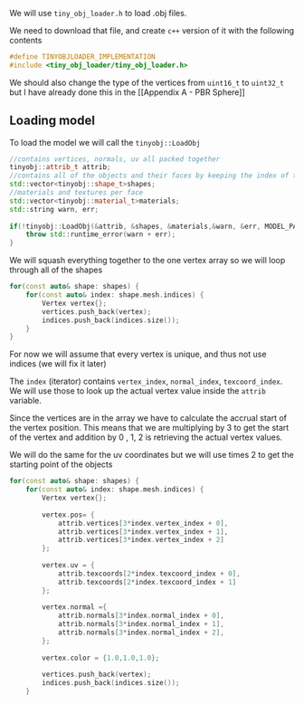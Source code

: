 We will use `tiny_obj_loader.h` to load .obj files.

We need to download that file, and create `c++` version of it with the following contents

```c++
#define TINYOBJLOADER_IMPLEMENTATION  
#include <tiny_obj_loader/tiny_obj_loader.h>
```

We should also change the type of the vertices from `uint16_t` to `uint32_t` but I have already done this in the [[Appendix A - PBR Sphere]] 

## Loading model

To load the model we will call the `tinyobj::LoadObj` 

```c++
//contains vertices, normals, uv all packed together  
tinyobj::attrib_t attrib;  
//contains all of the objects and their faces by keeping the index of the vertices loaded above  
std::vector<tinyobj::shape_t>shapes;  
//materials and textures per face  
std::vector<tinyobj::material_t>materials;  
std::string warn, err;  
  
if(!tinyobj::LoadObj(&attrib, &shapes, &materials,&warn, &err, MODEL_PATH.c_str())) {  
    throw std::runtime_error(warn + err);  
}
```

We will squash everything together to the one vertex array so we will loop through all of the shapes

```c++
for(const auto& shape: shapes) {  
    for(const auto& index: shape.mesh.indices) {  
        Vertex vertex{};  
        vertices.push_back(vertex);  
        indices.push_back(indices.size());  
    }  
}
```

For now we will assume that every vertex is unique, and thus not use indices (we will fix it later)

The `index` (iterator) contains `vertex_index`, `normal_index`, `texcoord_index`. We will use those to look up the actual vertex value inside the `attrib` variable.

Since the vertices are in the array we have to calculate the accrual start of the vertex position. This means that we are multiplying by 3 to get the start of the vertex and addition by 0 , 1, 2 is retrieving the actual vertex values.

We will do the same for the uv coordinates but we will use times 2 to get the starting point of the objects 

```c++
for(const auto& shape: shapes) {  
    for(const auto& index: shape.mesh.indices) {  
        Vertex vertex{};  
  
        vertex.pos= {  
            attrib.vertices[3*index.vertex_index + 0],  
            attrib.vertices[3*index.vertex_index + 1],  
            attrib.vertices[3*index.vertex_index + 2]  
        };  
  
        vertex.uv = {  
            attrib.texcoords[2*index.texcoord_index + 0],  
            attrib.texcoords[2*index.texcoord_index + 1]  
        };  
  
        vertex.normal ={  
            attrib.normals[3*index.normal_index + 0],  
            attrib.normals[3*index.normal_index + 1],  
            attrib.normals[3*index.normal_index + 2],  
        };  
  
        vertex.color = {1.0,1.0,1.0};  
  
        vertices.push_back(vertex);  
        indices.push_back(indices.size());  
    }
```





